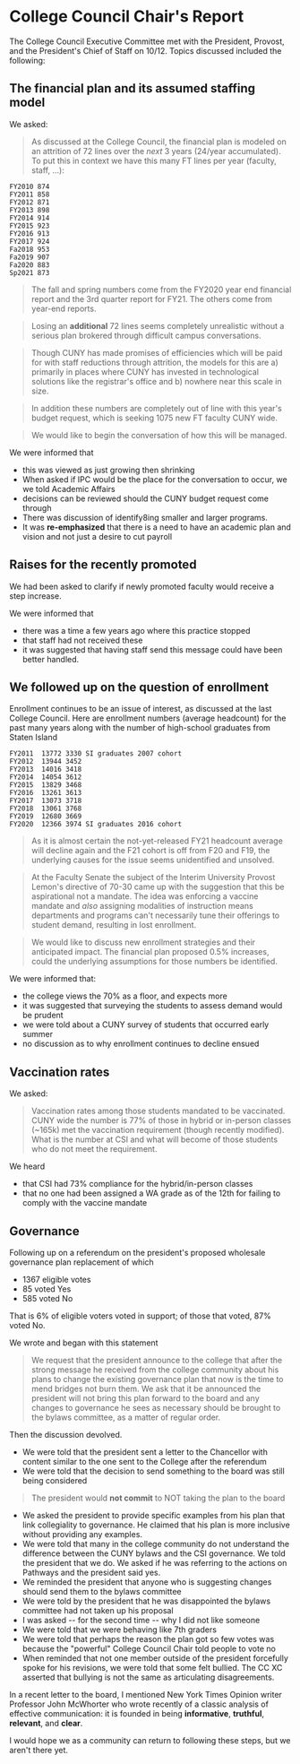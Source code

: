 # College Council Chair's Report

The College Council Executive Committee met with the President, Provost, and the President's Chief of Staff on 10/12. Topics discussed included the following:

## The financial plan and its assumed staffing model

We asked:

> As discussed at the College Council, the financial plan is modeled on an attrition of 72 lines over the *next* 3 years (24/year accumulated). To put this in context we have this many FT lines per year (faculty, staff, ...):

```
FY2010 874
FY2011 858
FY2012 871
FY2013 898
FY2014 914
FY2015 923
FY2016 913
FY2017 924
Fa2018 953
Fa2019 907
Fa2020 883
Sp2021 873
```

> The fall and spring numbers come from the FY2020 year end financial report and the 3rd quarter report for FY21. The others come from year-end reports.

> Losing an **additional** 72 lines seems completely unrealistic without a serious plan brokered through difficult campus conversations.

> Though CUNY has made promises of efficiencies which will be paid for with staff reductions through attrition, the models for this are a) primarily in places where CUNY has invested in technological solutions like the registrar's office and b) nowhere near this scale in size.

> In addition these numbers are completely out of line with this year's budget request, which is seeking 1075 new FT faculty CUNY wide.

> We would like to begin the conversation of how this will be managed.

We were informed that

* this was viewed as just growing then shrinking
* When asked if IPC would be the place for the conversation to occur, we we told Academic Affairs
* decisions can be reviewed should the CUNY budget request come through
* There was discussion of identify8ing smaller and larger programs.
* It was **re-emphasized** that there is a need to have an academic plan and vision and not just a desire to cut payroll


## Raises for the recently promoted

We had been asked to clarify if newly promoted faculty would receive a step increase.

We were informed that

* there was a time a few years ago where this practice stopped
* that staff had not received these
* it was suggested that having staff send this message could have been better handled.



## We followed up on the question of enrollment

Enrollment continues to be an issue of interest, as discussed at the last College Council. Here are enrollment numbers (average headcount) for the past many years along with the number of high-school graduates from Staten Island

```
FY2011  13772 3330 SI graduates 2007 cohort
FY2012  13944 3452
FY2013  14016 3418
FY2014  14054 3612
FY2015  13829 3468
FY2016  13261 3613
FY2017  13073 3718
FY2018  13061 3768
FY2019  12680 3669
FY2020  12366 3974 SI graduates 2016 cohort
```

> As it is almost certain the not-yet-released FY21 headcount average will decline again and the F21 cohort is off from F20 and F19, the underlying causes for the issue seems unidentified and unsolved.

> At the Faculty Senate the subject of the Interim University Provost Lemon's directive of 70-30 came up with the suggestion that this be aspirational not a mandate. The idea was enforcing a vaccine mandate and *also* assigning modalities of instruction means departments and programs can't necessarily tune their offerings to student demand, resulting in lost enrollment.

> We would like to discuss new enrollment strategies and their anticipated impact. The financial plan proposed 0.5% increases, could the underlying assumptions for those numbers be identified.


We were informed that:

* the college views the 70% as a floor, and expects more
* it was suggested that surveying the students to assess demand would be prudent
* we were told about a CUNY survey of students that occurred early summer
* no discussion as to why enrollment continues to decline ensued


## Vaccination rates

We asked:

> Vaccination rates among those students mandated to be vaccinated. CUNY wide the number is 77% of those in hybrid or in-person classes (~165k) met the vaccination requirement (though recently modified). What is the number at CSI and what will become of those students who do not meet the requirement.

We heard

* that CSI had 73% compliance for the hybrid/in-person classes
* that no one had been assigned a WA grade as of the 12th for failing to comply with the vaccine mandate

## Governance

Following up on a referendum on the president's proposed wholesale governance plan replacement of which

* 1367 eligible votes
* 85 voted Yes
* 585 voted No

That is 6% of eligible voters voted in support; of those that voted, 87% voted No.


We wrote and began with this statement

> We request that the president announce to the college that after the strong message he received from the college community about his plans to change the existing governance plan that now is the time to mend bridges not burn them. We ask that it be announced the president will not bring this plan forward to the board and any changes to governance he sees as necessary should be brought to the bylaws committee, as a matter of regular order.


Then the discussion devolved.

* We were told that the president sent a letter to the Chancellor with content similar to the one sent to the College after the referendum
* We were told that the decision to send something to the board was still being considered

> The president would **not commit** to NOT taking the plan to the board

* We asked the president to provide specific examples from his plan that link collegiality to governance.  He claimed that his plan is more inclusive without providing any examples.
* We were told that many in the college community do not understand the difference between the CUNY bylaws and the CSI governance.  We told the president that we do.  We asked if he was referring to the actions on Pathways and the president said yes.
* We reminded the president that anyone who is suggesting changes should send them to the bylaws committee
* We were told by the president that he was disappointed the bylaws committee had not taken up his proposal
* I was asked -- for the second time -- why I did not like someone
* We were told that we were behaving like 7th graders
* We were told that perhaps the reason the plan got so few votes was because the "powerful" College Council Chair told people to vote no
* When reminded that not one member outside of the president forcefully spoke for his revisions, we were told that some felt bullied. The CC XC asserted that bullying is not the same as articulating disagreements.

In a recent letter to the board, I mentioned New York Times Opinion writer Professor John McWhorter who wrote recently of a classic analysis of effective communication: it is founded in being **informative**, **truthful**, **relevant**, and **clear**.

I would hope we as a community can return to following these steps, but we aren't there yet.
